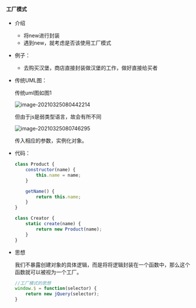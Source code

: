 #### 工厂模式

- 介绍

  - 将new进行封装
  - 遇到new，就考虑是否该使用工厂模式

- 例子：

  - 去购买汉堡，商店直接封装做汉堡的工作，做好直接给买者

- 传统UML图：

  传统uml图如图1

  ![image-20210325080442214](F:\github\js_note\DesignMode\DesignMode\Factory\image-20210325080442214.png)

  但由于js是弱类型语言，故会有所不同

  ![image-20210325080746295](F:\github\js_note\DesignMode\DesignMode\Factory\image-20210325080746295.png)

  传入相应的参数，实例化对象。

- 代码：

  ```js
  class Product {
      constructor(name) {
          this.name = name;
      }
  
      getName() {
          return this.name;
      }
  }
  
  class Creator {
      static create(name) {
          return new Product(name);
      }
  }
  ```

- 思想

  我们不暴露创建对象的具体逻辑，而是将将逻辑封装在一个函数中，那么这个函数就可以被视为一个工厂。

  ```js
  //工厂模式的思想
  window.$ = function(selector) {
      return new jQuery(selector);
  }
  ```

  